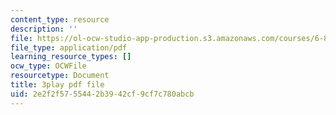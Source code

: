 ```yaml
---
content_type: resource
description: ''
file: https://ol-ocw-studio-app-production.s3.amazonaws.com/courses/6-890-algorithmic-lower-bounds-fun-with-hardness-proofs-fall-2014/2e2f2f5755442b3942cf9cf7c780abcb_ctxnYDAIDO4.pdf
file_type: application/pdf
learning_resource_types: []
ocw_type: OCWFile
resourcetype: Document
title: 3play pdf file
uid: 2e2f2f57-5544-2b39-42cf-9cf7c780abcb
---
```

